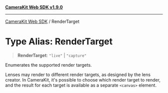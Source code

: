 [**CameraKit Web SDK v1.9.0**](../README.md)

***

[CameraKit Web SDK](../globals.md) / RenderTarget

# Type Alias: RenderTarget

> **RenderTarget**: `"live"` \| `"capture"`

Enumerates the supported render targets.

Lenses may render to different render targets, as designed by the lens creator. In CameraKit, it's possible to choose
which render target to render, and the result for each target is available as a separate `<canvas>` element.
